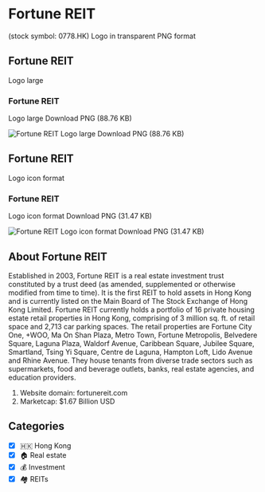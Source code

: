 # Fortune REIT
 (stock symbol: 0778.HK) Logo in transparent PNG format

## Fortune REIT
 Logo large

### Fortune REIT
 Logo large Download PNG (88.76 KB)

![Fortune REIT
 Logo large Download PNG (88.76 KB)](/img/orig/0778.HK_BIG-1c034b38.png)

## Fortune REIT
 Logo icon format

### Fortune REIT
 Logo icon format Download PNG (31.47 KB)

![Fortune REIT
 Logo icon format Download PNG (31.47 KB)](/img/orig/0778.HK-47973245.png)

## About Fortune REIT


Established in 2003, Fortune REIT is a real estate investment trust constituted by a trust deed (as amended, supplemented or otherwise modified from time to time). It is the first REIT to hold assets in Hong Kong and is currently listed on the Main Board of The Stock Exchange of Hong Kong Limited. Fortune REIT currently holds a portfolio of 16 private housing estate retail properties in Hong Kong, comprising of 3 million sq. ft. of retail space and 2,713 car parking spaces. The retail properties are Fortune City One, +WOO, Ma On Shan Plaza, Metro Town, Fortune Metropolis, Belvedere Square, Laguna Plaza, Waldorf Avenue, Caribbean Square, Jubilee Square, Smartland, Tsing Yi Square, Centre de Laguna, Hampton Loft, Lido Avenue and Rhine Avenue. They house tenants from diverse trade sectors such as supermarkets, food and beverage outlets, banks, real estate agencies, and education providers.

1. Website domain: fortunereit.com
2. Marketcap: $1.67 Billion USD


## Categories
- [x] 🇭🇰 Hong Kong
- [x] 🏠 Real estate
- [x] 💰 Investment
- [x] 🏘️ REITs
